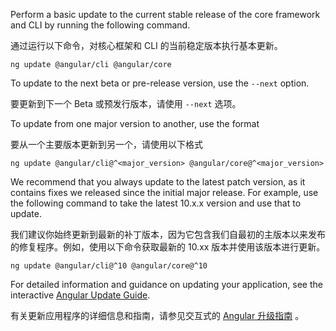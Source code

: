 Perform a basic update to the current stable release of the core framework and CLI by running the following command.

通过运行以下命令，对核心框架和 CLI 的当前稳定版本执行基本更新。

```
ng update @angular/cli @angular/core
```

To update to the next beta or pre-release version, use the `--next` option.

要更新到下一个 Beta 或预发行版本，请使用 `--next` 选项。

To update from one major version to another, use the format

要从一个主要版本更新到另一个，请使用以下格式

```
ng update @angular/cli@^<major_version> @angular/core@^<major_version>
```

We recommend that you always update to the latest patch version, as it contains fixes we released since the initial major release.
For example, use the following command to take the latest 10.x.x version and use that to update.

我们建议你始终更新到最新的补丁版本，因为它包含我们自最初的主版本以来发布的修复程序。例如，使用以下命令获取最新的 10.xx 版本并使用该版本进行更新。

```
ng update @angular/cli@^10 @angular/core@^10
```

For detailed information and guidance on updating your application, see the interactive [Angular Update Guide](https://update.angular.io/).

有关更新应用程序的详细信息和指南，请参见交互式的 [Angular 升级指南](https://update.angular.cn/) 。

